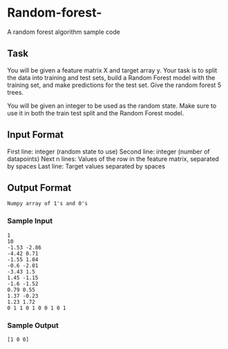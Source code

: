 # Random-forest-
A random forest algorithm sample code

## Task
You will be given a feature matrix X and target array y. Your task is to split the data into training and test sets, 
build a Random Forest model with the training set, and make predictions for the test set. Give the random forest 5 trees.

You will be given an integer to be used as the random state. Make sure to use it in both the train test split and the Random Forest model.

## Input Format
First line: integer (random state to use)
Second line: integer (number of datapoints)
Next n lines: Values of the row in the feature matrix, separated by spaces
Last line: Target values separated by spaces

## Output Format
```
Numpy array of 1's and 0's
```
### Sample Input
```
1
10
-1.53 -2.86
-4.42 0.71
-1.55 1.04
-0.6 -2.01
-3.43 1.5
1.45 -1.15
-1.6 -1.52
0.79 0.55
1.37 -0.23
1.23 1.72
0 1 1 0 1 0 0 1 0 1
```
### Sample Output
```
[1 0 0]
```

